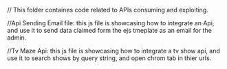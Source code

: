 // This folder containes code related to APIs consuming and exploiting.


//Api Sending Email file: this js file is showcasing how to integrate an Api, and use it to send data claimed form the ejs tmeplate as an email for the admin.


//Tv Maze Api: this js file is showcasing how to integrate a tv show api, and use it to search shows by query string, and open chrom tab in thier urls.
